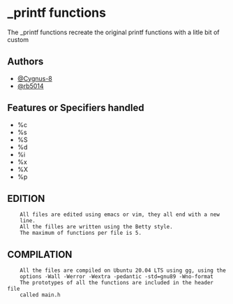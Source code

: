 # _printf functions

The _printf functions recreate the original printf functions with a litle bit of custom


## Authors

- [@Cygnus-8](https://www.github.com/Cygnus-8)
- [@rb5014](https://www.github.com/rb5014)

## Features or Specifiers handled

- %c
- %s
- %S
- %d
- %i
- %x
- %X
- %p

## EDITION
        All files are edited using emacs or vim, they all end with a new
        line.
        All the filles are written using the Betty style.
        The maximum of functions per file is 5.

## COMPILATION
        All the files are compiled on Ubuntu 20.04 LTS using gg, using the
        options -Wall -Werror -Wextra -pedantic -std=gnu89 -Wno-format
        The prototypes of all the functions are included in the header file
        called main.h


